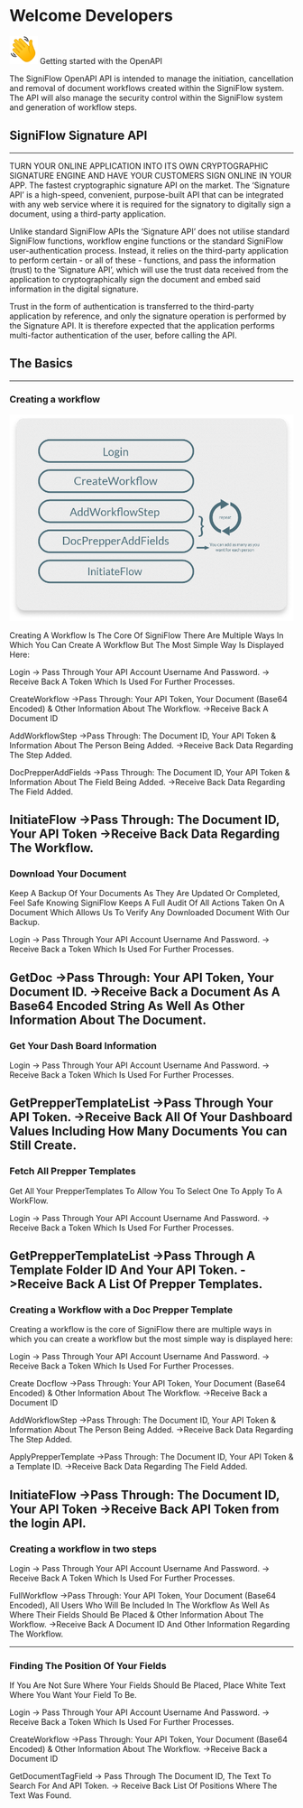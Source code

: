 # Welcome Developers

![hello](../assets/images/hello.png) Getting started with the OpenAPI

The SigniFlow OpenAPI API is intended to manage the initiation, cancellation and removal of document workflows created within the SigniFlow system. The API will also manage the security control within the SigniFlow system and generation of workflow steps. 



## SigniFlow Signature API
---
TURN YOUR ONLINE APPLICATION INTO ITS OWN CRYPTOGRAPHIC SIGNATURE ENGINE AND HAVE YOUR CUSTOMERS SIGN ONLINE IN YOUR APP.
The fastest cryptographic signature API on the market. The ‘Signature API’ is a high-speed, convenient, purpose-built API that can be integrated with any web service where it is required for the signatory to digitally sign a document, using a third-party application.

Unlike standard SigniFlow APIs the ‘Signature API’ does not utilise standard SigniFlow functions, workflow engine functions or the standard SigniFlow user-authentication process. Instead, it relies on the third-party application to perform certain - or all of these - functions, and pass the information (trust) to the ‘Signature API’, which will use the trust data received from the application to cryptographically sign the document and embed said information in the digital signature.

Trust in the form of authentication is transferred to the third-party application by reference, and only the signature operation is performed by the Signature API. It is therefore expected that the application performs multi-factor authentication of the user, before calling the API.

## The Basics
---
### Creating a workflow

![alt text](../assets/images/creating-a-workflow.png)

Creating A Workflow Is The Core Of SigniFlow There Are Multiple Ways In Which You Can
Create A Workflow But The Most Simple Way Is Displayed Here:

Login -> Pass Through Your API Account Username And Password.
-> Receive Back A Token Which Is Used For Further Processes.

CreateWorkflow ->Pass Through: Your API Token, Your Document (Base64 Encoded) & Other Information About The Workflow.
->Receive Back A Document ID

AddWorkflowStep ->Pass Through: The Document ID, Your API Token & Information About The Person Being Added.
->Receive Back Data Regarding The Step Added.

DocPrepperAddFields ->Pass Through: The Document ID, Your API Token & Information About The Field Being Added.
->Receive Back Data Regarding The Field Added.

InitiateFlow ->Pass Through: The Document ID, Your API Token
->Receive Back Data Regarding The Workflow.
---
### Download Your Document

Keep A Backup Of Your Documents As They Are Updated Or Completed, Feel Safe Knowing SigniFlow Keeps A Full Audit Of All Actions Taken On A Document Which Allows Us To Verify Any Downloaded Document With Our Backup.

Login -> Pass Through Your API Account Username And Password.
-> Receive Back a Token Which Is Used For Further Processes.

GetDoc ->Pass Through: Your API Token, Your Document ID.
->Receive Back a Document As A Base64 Encoded String As
Well As Other Information About The Document.
---
### Get Your Dash Board Information

Login -> Pass Through Your API Account Username And Password.
-> Receive Back a Token Which Is Used For Further Processes.

GetPrepperTemplateList ->Pass Through Your API Token.
->Receive Back All Of Your Dashboard Values Including How Many
Documents You can Still Create.
---
### Fetch All Prepper Templates

Get All Your PrepperTemplates To Allow You To Select One To Apply To A WorkFlow.

Login -> Pass Through Your API Account Username And Password.
-> Receive Back a Token Which Is Used For Further Processes.

GetPrepperTemplateList ->Pass Through A Template Folder ID And Your API Token.
->Receive Back A List Of Prepper Templates.
---
### Creating a Workflow with a Doc Prepper Template

Creating a workflow is the core of SigniFlow there are multiple ways in which you can
create a workflow but the most simple way is displayed here:

Login -> Pass Through Your API Account Username And Password.
-> Receive Back a Token Which Is Used For Further Processes.

Create Docflow ->Pass Through: Your API Token, Your Document (Base64 Encoded) & Other Information About The Workflow.
->Receive Back a Document ID

AddWorkflowStep ->Pass Through: The Document ID, Your API Token & Information About The Person Being Added.
->Receive Back Data Regarding The Step Added.

ApplyPrepperTemplate ->Pass Through: The Document ID, Your API Token & a Template ID.
->Receive Back Data Regarding The Field Added.

InitiateFlow ->Pass Through: The Document ID, Your API Token
->Receive Back API Token from the login API.
---
### Creating a workflow in two steps

Login -> Pass Through Your API Account Username And Password.
-> Receive Back A Token Which Is Used For Further Processes.

FullWorkflow ->Pass Through: Your API Token, Your Document (Base64 Encoded),
All Users Who Will Be Included In The Workflow As Well As Where Their
Fields Should Be Placed & Other Information About The Workflow.
->Receive Back A Document ID And Other Information Regarding The
Workflow.

---
### Finding The Position Of Your Fields

If You Are Not Sure Where Your Fields Should Be Placed, Place White Text Where You Want Your Field To Be.

Login -> Pass Through Your API Account Username And Password.
-> Receive Back a Token Which Is Used For Further Processes.

CreateWorkflow ->Pass Through: Your API Token, Your Document (Base64 Encoded) & Other Information About The Workflow.
->Receive Back a Document ID

GetDocumentTagField -> Pass Through The Document ID, The Text To Search For And API Token.
-> Receive Back List Of Positions Where The Text Was Found.
